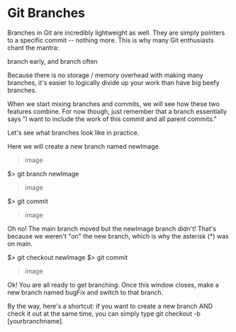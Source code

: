 # Git Branches

Branches in Git are incredibly lightweight as well. They are simply pointers to a specific commit -- nothing more. This is why many Git enthusiasts chant the mantra:

branch early, and branch often

Because there is no storage / memory overhead with making many branches, it's easier to logically divide up your work than have big beefy branches.

When we start mixing branches and commits, we will see how these two features combine. For now though, just remember that a branch essentially says "I want to include the work of this commit and all parent commits."

Let's see what branches look like in practice.

Here we will create a new branch named newImage.

>image

$> git branch newImage

>image

$> git commit

>image

Oh no! The main branch moved but the newImage branch didn't! That's because we weren't "on" the new branch, which is why the asterisk (*) was on main.

$> git checkout newImage
$> git commit

> image


Ok! You are all ready to get branching. Once this window closes, make a new branch named bugFix and switch to that branch.

By the way, here's a shortcut: if you want to create a new branch AND check it out at the same time, you can simply type git checkout -b [yourbranchname].
